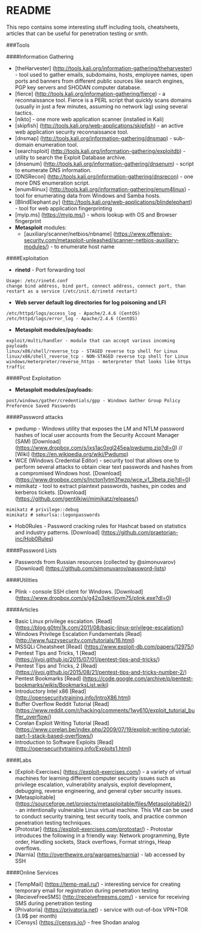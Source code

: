 # README
This repo contains some interesting stuff including tools, cheatsheets, articles that can be useful for penetration testing or smth.

###Tools

####Information Gathering
* [theHarvester] (http://tools.kali.org/information-gathering/theharvester) - tool used to gather emails, subdomains, hosts, employee names, open ports and banners from different public sources like search engines, PGP key servers and SHODAN computer database.
* [fierce] (http://tools.kali.org/information-gathering/fierce) - a reconnaissance tool. Fierce is a PERL script that quickly scans domains (usually in just a few minutes, assuming no network lag) using several tactics.
* [nikto] - one more web application scanner (installed in Kali)
* [skipfish] (http://tools.kali.org/web-applications/skipfish) - an active web application security reconnaissance tool.
* [dnsmap] (http://tools.kali.org/information-gathering/dnsmap) - sub-domain enumeration tool.
* [searchsploit] (http://tools.kali.org/information-gathering/exploitdb) - utility to search the Exploit Database archive.
* [dnsenum] (http://tools.kali.org/information-gathering/dnsenum) - script to enumerate DNS information.
* [DNSRecon] (http://tools.kali.org/information-gathering/dnsrecon) - one more DNS enumeration script.
* [enum4linux] (http://tools.kali.org/information-gathering/enum4linux) - tool for enumerating data from Windows and Samba hosts.
* [BlindElephant.py] (http://tools.kali.org/web-applications/blindelephant) - tool for web application fingerprinting
* [myip.ms] (https://myip.ms/) - whois lookup with OS and Browser fingerprint
* **Metasploit** modules:
   * [auxiliary/scanner/netbios/nbname] (https://www.offensive-security.com/metasploit-unleashed/scanner-netbios-auxiliary-modules/) - to enumerate host name

####Exploitation
* **rinetd** - Port forwarding tool
```
Usage: /etc/rinetd.conf
change bind address, bind port, connect address, connect port, than restart as a service (/etc/init.d/rinetd restart)
```

* **Web server default log directories for log poisoning and LFI**
```
/etc/httpd/logs/access_log - Apache/2.4.6 (CentOS)
/etc/httpd/logs/error_log - Apache/2.4.6 (CentOS)
```
* **Metasploit modules/payloads:**
```
exploit/multi/handler - module that can accept various incoming payloads
linux/x86/shell/reverse_tcp - STAGED reverse tcp shell for Linux
linux/x86/shell_reverse_tcp - NON-STAGED reverse tcp shell for Linux
windows/meterpreter/reverse_https - meterpreter that looks like https traffic
```

####Post Exploitation
* **Metasploit modules/payloads:**
```
post/windows/gather/credentials/gpp - Windows Gather Group Policy Preference Saved Passwords
```

####Password attacks
* pwdump - Windows utility that exposes the LM and NTLM password hashes of local user accounts from the Security Account Manager (SAM)
[Download] (https://www.dropbox.com/s/ixs1ac0xgl245ea/pwdump.zip?dl=0) //
[Wiki] (https://en.wikipedia.org/wiki/Pwdump)
* WCE (Windows Credential Editor) - security tool that allows one to perform several attacks to obtain clear text passwords and hashes from a compromised Windows host.
[Download] (https://www.dropbox.com/s/lncton1vtm3fwzp/wce_v1_3beta.zip?dl=0)
* mimikatz - tool to extract plaintext passwords, hashes, pin codes and kerberos tickets. [Download] (https://github.com/gentilkiwi/mimikatz/releases/)
```
mimikatz # privilege::debug
mimikatz # sekurlsa::logonpasswords
```

* Hob0Rules - Password cracking rules for Hashcat based on statistics and industry patterns. [Download] (https://github.com/praetorian-inc/Hob0Rules)

####Password Lists
* Passwords from Russian resources (collected by @simonuvarov)
[Download] (https://github.com/simonuvarov/password-lists)

####Utilities
* Plink - console SSH client for Windows.
[Download] (https://www.dropbox.com/s/g42q3pkrlioym75/plink.exe?dl=0)

####Articles
* Basic Linux privilege escalation.
[Read] (https://blog.g0tmi1k.com/2011/08/basic-linux-privilege-escalation/)
* Windows Privilege Escalation Fundamentals
[Read] (http://www.fuzzysecurity.com/tutorials/16.html)
* MSSQLi Cheatsheet
[Read] (https://www.exploit-db.com/papers/12975/)
* Pentest Tips and Tricks, 1
[Read] (https://jivoi.github.io/2015/07/01/pentest-tips-and-tricks/)
* Pentest Tips and Tricks, 2
[Read] (https://jivoi.github.io/2015/08/21/pentest-tips-and-tricks-number-2/)
* Pentest Bookmarks 
[Read] (https://code.google.com/archive/p/pentest-bookmarks/wikis/BookmarksList.wiki)
* Introductory Intel x86
[Read] (http://opensecuritytraining.info/IntroX86.html)
* Buffer Overflow Reddit Tutorial
[Read] (https://www.reddit.com/r/hacking/comments/1wy610/exploit_tutorial_buffer_overflow/)
* Corelan Exploit Writing Tutorial
[Read] (https://www.corelan.be/index.php/2009/07/19/exploit-writing-tutorial-part-1-stack-based-overflows/)
* Introduction to Software Exploits
[Read] (http://opensecuritytraining.info/Exploits1.html)

####Labs
* [Exploit-Exercises] (https://exploit-exercises.com/) - a variety of virtual machines for learning different computer security issues such as privilege escalation, vulnerability analysis, exploit development, debugging, reverse engineering, and general cyber security issues.
* [Metasploitable] (https://sourceforge.net/projects/metasploitable/files/Metasploitable2/) - an intentionally vulnerable Linux virtual machine. This VM can be used to conduct security training, test security tools, and practice common penetration testing techniques. 
* [Protostar] (https://exploit-exercises.com/protostar/) - Protostar introduces the following in a friendly way:
Network programming, Byte order, Handling sockets, Stack overflows, Format strings, Heap overflows.
* [Narnia] (http://overthewire.org/wargames/narnia) - lab accessed by SSH

####Online Services
* [TempMail] (https://temp-mail.ru/) - interesting service for creating temporary email for registration during penetration testing
* [RecieveFreeSMS] (http://receivefreesms.com/) - service for receiving SMS during penetration testing
* [Privatoria] (https://privatoria.net) - service with out-of-box VPN+TOR (3.9$ per month)
* [Censys] (https://censys.io/) - free Shodan analog

